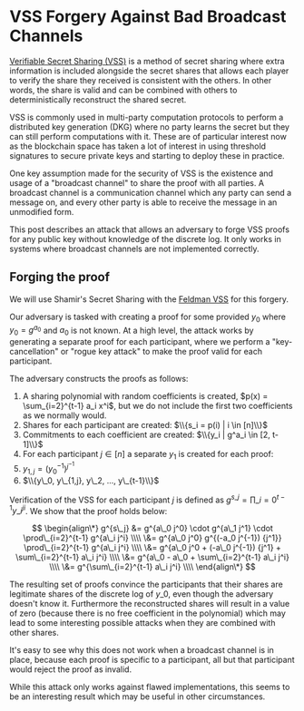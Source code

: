 # VSS Forgery Against Bad Broadcast Channels

[Verifiable Secret Sharing (VSS)][] is a method of secret sharing where extra information is
included alongside the secret shares that allows each player to verify the share they received is
consistent with the others. In other words, the share is valid and can be combined with others to
deterministically reconstruct the shared secret.

VSS is commonly used in multi-party computation protocols to perform a distributed key generation
(DKG) where no party learns the secret but they can still perform computations with it. These are of
particular interest now as the blockchain space has taken a lot of interest in using threshold
signatures to secure private keys and starting to deploy these in practice.

One key assumption made for the security of VSS is the existence and usage of a "broadcast channel"
to share the proof with all parties. A broadcast channel is a communication channel which any party
can send a message on, and every other party is able to receive the message in an unmodified form.

This post describes an attack that allows an adversary to forge VSS proofs for any public key without
knowledge of the discrete log. It only works in systems where broadcast channels are not implemented
correctly.

## Forging the proof

We will use Shamir's Secret Sharing with the [Feldman VSS][] for this forgery.

Our adversary is tasked with creating a proof for some provided $y_0$ where $y_0 = g^{a_0}$ and
$a_0$ is not known. At a high level, the attack works by generating a separate proof for each
participant, where we perform a "key-cancellation" or "rogue key attack" to make the proof valid for
each participant.

The adversary constructs the proofs as follows:

1. A sharing polynomial with random coefficients is created, $p(x) = \sum_{i=2}^{t-1} a_i x^i$, but
   we do not include the first two coefficients as we normally would.
1. Shares for each participant are created: $\\{s_i = p(i) | i \in [n]\\}$
1. Commitments to each coefficient are created: $\\{y_i | g^a_i \in [2, t-1]\\}$
1. For each participant $j \in [n]$ a separate $y_1$ is created for each proof:
  1. $y_{1,j} = (y_0^{-1})^{j^{-1}}$
  1. $\\{y\_0, y\_{1,j}, y\_2, ..., y\_{t-1}\\}$

Verification of the VSS for each participant $j$ is defined as
$g^{s\_j} = \prod\_{i=0}^{t-1} {y\_i^j}^i$. We show that the proof holds below:

$$
\begin{align\*}
g^{s\_j} &= g^{a\_0 j^0} \cdot g^{a\_1 j^1} \cdot \prod\_{i=2}^{t-1} g^{a\_i j^i} \\\\
\&= g^{a\_0 j^0} g^{(-a_0 j^{-1}) {j^1}} \prod\_{i=2}^{t-1} g^{a\_i j^i} \\\\
\&= g^{a\_0 j^0 + (-a\_0 j^{-1}) {j^1}  + \sum\_{i=2}^{t-1} a\_i j^i} \\\\
\&= g^{a\_0  - a\_0 + \sum\_{i=2}^{t-1} a\_i j^i} \\\\
\&= g^{\sum\_{i=2}^{t-1} a\_i j^i} \\\\
\end{align\*}
$$

The resulting set of proofs convince the participants that their shares are legitimate shares of the
discrete log of $y\_0$, even though the adversary doesn't know it. Furthermore the reconstructed
shares will result in a value of zero (because there is no free coefficient in the polynomial) which
may lead to some interesting possible attacks when they are combined with other shares.

It's easy to see why this does not work when a broadcast channel is in place, because each proof is
specific to a participant, all but that participant would reject the proof as invalid.

While this attack only works against flawed implementations, this seems to be an interesting result
which may be useful in other circumstances.

[Pedersen VSS]: https://link.springer.com/content/pdf/10.1007/3-540-46416-6_47.pdf
[Feldman VSS]: https://www.cs.umd.edu/~gasarch/TOPICS/secretsharing/feldmanVSS.pdf
[Verifiable Secret Sharing (VSS)]: https://en.wikipedia.org/wiki/Verifiable_secret_sharing

<script>
  MathJax = {tex: { inlineMath: [['$', '$'], ['\\(', '\\)']] }, svg: { fontCache: 'global' }};
</script>
<script src="https://polyfill.io/v3/polyfill.min.js?features=es6"></script>
<script src="https://cdn.jsdelivr.net/npm/mathjax@3/es5/tex-mml-chtml.js"></script>
